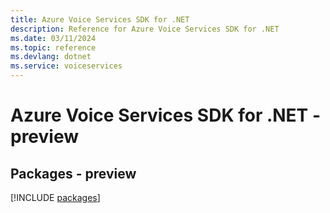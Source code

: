 ```yaml
---
title: Azure Voice Services SDK for .NET
description: Reference for Azure Voice Services SDK for .NET
ms.date: 03/11/2024
ms.topic: reference
ms.devlang: dotnet
ms.service: voiceservices
---
```

# Azure Voice Services SDK for .NET - preview
## Packages - preview
[!INCLUDE [packages](voice-services-index.md)]